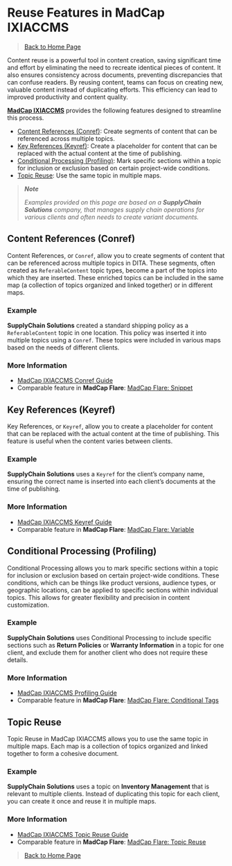 # Reuse Features in MadCap IXIACCMS

> [Back to Home Page](README.md)

Content reuse is a powerful tool in content creation, saving significant time and effort by eliminating the need to recreate identical pieces of content. It also ensures consistency across documents, preventing discrepancies that can confuse readers. By reusing content, teams can focus on creating new, valuable content instead of duplicating efforts. This efficiency can lead to improved productivity and content quality.

[**MadCap IXIACCMS**](https://www.ixiasoft.com/) provides the following features designed to streamline this process.

- [Content References (Conref)](#content-references-conref): Create segments of content that can be referenced across multiple topics.
- [Key References (Keyref)](#key-references-keyref): Create a placeholder for content that can be replaced with the actual content at the time of publishing.
- [Conditional Processing (Profiling)](#conditional-processing-profiling): Mark specific sections within a topic for inclusion or exclusion based on certain project-wide conditions.
- [Topic Reuse](#topic-reuse): Use the same topic in multiple maps.

> **_Note_**
>
> _Examples provided on this page are based on a **SupplyChain Solutions** company, that manages supply chain operations for various clients and often needs to create variant documents._

## Content References (Conref)

Content References, or `Conref`, allow you to create segments of content that can be referenced across multiple topics in DITA. These segments, often created as `ReferableContent` topic types, become a part of the topics into which they are inserted. These enriched topics can be included in the same map (a collection of topics organized and linked together) or in different maps.

### Example

**SupplyChain Solutions** created a standard shipping policy as a `ReferableContent` topic in one location. This policy was inserted it into multiple topics using a `Conref`. These topics were included in various maps based on the needs of different clients.

### More Information

- [MadCap IXIACCMS Conref Guide](https://www.ixiasoft.com/documentation/IXIASOFT_CCMS/6.8/User_Guides_Advanced_User_Standard/en/lar1396892881040.html)
- Comparable feature in **MadCap Flare**: [MadCap Flare: Snippet](https://www.madcapsoftware.com/blog/guest-post-madcap-flare-101-8-variables-and-snippets)

## Key References (Keyref)

Key References, or `Keyref`, allow you to create a placeholder for content that can be replaced with the actual content at the time of publishing. This feature is useful when the content varies between clients.

### Example

**SupplyChain Solutions** uses a `Keyref` for the client’s company name, ensuring the correct name is inserted into each client’s documents at the time of publishing.

### More Information

- [MadCap IXIACCMS Keyref Guide](https://www.ixiasoft.com/documentation/IXIASOFT_CCMS/5.0/User_Guides_Advanced_User_DRM/per1389986050420_7.html)
- Comparable feature in **MadCap Flare**: [MadCap Flare: Variable](https://www.madcapsoftware.com/blog/guest-post-madcap-flare-101-8-variables-and-snippets)

## Conditional Processing (Profiling)

Conditional Processing allows you to mark specific sections within a topic for inclusion or exclusion based on certain project-wide conditions. These conditions, which can be things like product versions, audience types, or geographic locations, can be applied to specific sections within individual topics. This allows for greater flexibility and precision in content customization.

### Example

**SupplyChain Solutions** uses Conditional Processing to include specific sections such as **Return Policies** or **Warranty Information** in a topic for one client, and exclude them for another client who does not require these details.

### More Information

- [MadCap IXIACCMS Profiling Guide](https://www.ixiasoft.com/documentation/IXIASOFT_CCMS/6.8/User_Guides_Advanced_User_Standard/en/per1389986186479.html)
- Comparable feature in **MadCap Flare**: [MadCap Flare: Conditional Tags](https://www.madcapsoftware.com/blog/tips-and-tricks-using-conditions-in-madcap-flare/)

## Topic Reuse

Topic Reuse in MadCap IXIACCMS allows you to use the same topic in multiple maps. Each map is a collection of topics organized and linked together to form a cohesive document.

### Example

**SupplyChain Solutions** uses a topic on **Inventory Management** that is relevant to multiple clients. Instead of duplicating this topic for each client, you can create it once and reuse it in multiple maps.

### More Information

- [MadCap IXIACCMS Topic Reuse Guide](https://www.ixiasoft.com/documentation/IXIASOFT_CCMS/6.3/User_Guides_Contributors_Standard/en/cab1556029603998.html)
- Comparable feature in **MadCap Flare**: [MadCap Flare: Topic Reuse](https://forums.madcapsoftware.com/viewtopic.php?t=28997)

> [Back to Home Page](README.md)
